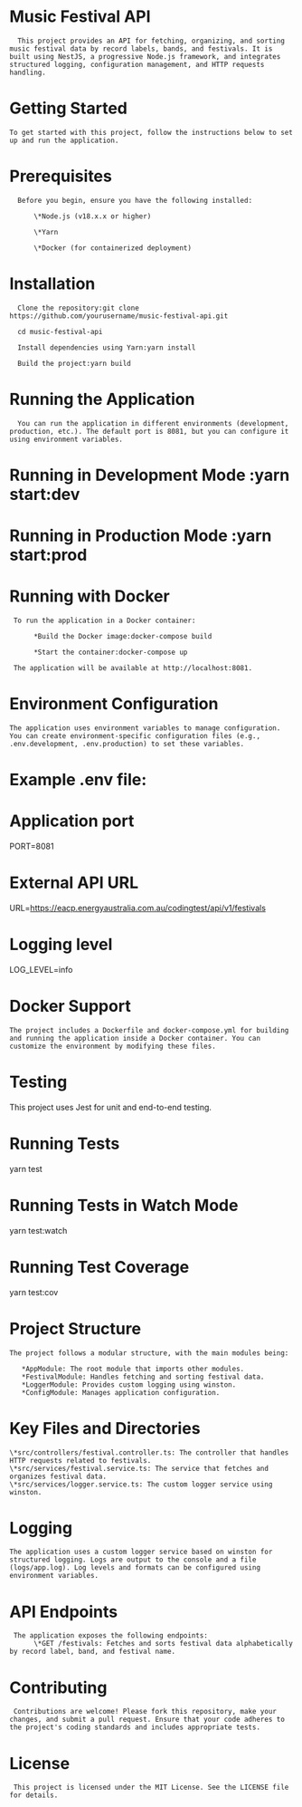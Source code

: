 # Music Festival API

      This project provides an API for fetching, organizing, and sorting music festival data by record labels, bands, and festivals. It is built using NestJS, a progressive Node.js framework, and integrates structured logging, configuration management, and HTTP requests handling.

# Getting Started

    To get started with this project, follow the instructions below to set up and run the application.

# Prerequisites

      Before you begin, ensure you have the following installed:

          \*Node.js (v18.x.x or higher)

          \*Yarn

          \*Docker (for containerized deployment)

# Installation

      Clone the repository:git clone https://github.com/yourusername/music-festival-api.git

      cd music-festival-api

      Install dependencies using Yarn:yarn install

      Build the project:yarn build

# Running the Application

      You can run the application in different environments (development, production, etc.). The default port is 8081, but you can configure it using environment variables.

# Running in Development Mode :yarn start:dev

# Running in Production Mode :yarn start:prod

# Running with Docker

     To run the application in a Docker container:

          *Build the Docker image:docker-compose build

          *Start the container:docker-compose up

     The application will be available at http://localhost:8081.

# Environment Configuration

    The application uses environment variables to manage configuration. You can create environment-specific configuration files (e.g., .env.development, .env.production) to set these variables.

# Example .env file:

# Application port

PORT=8081

# External API URL

URL=https://eacp.energyaustralia.com.au/codingtest/api/v1/festivals

# Logging level

LOG_LEVEL=info

# Docker Support

    The project includes a Dockerfile and docker-compose.yml for building and running the application inside a Docker container. You can customize the environment by modifying these files.

# Testing

 This project uses Jest for unit and end-to-end testing.

# Running Tests

 yarn test

# Running Tests in Watch Mode

 yarn test:watch

# Running Test Coverage

 yarn test:cov

# Project Structure

    The project follows a modular structure, with the main modules being:

       *AppModule: The root module that imports other modules.
       *FestivalModule: Handles fetching and sorting festival data.
       *LoggerModule: Provides custom logging using winston.
       *ConfigModule: Manages application configuration.

# Key Files and Directories

    \*src/controllers/festival.controller.ts: The controller that handles HTTP requests related to festivals.
    \*src/services/festival.service.ts: The service that fetches and organizes festival data.
    \*src/services/logger.service.ts: The custom logger service using winston.

# Logging

    The application uses a custom logger service based on winston for structured logging. Logs are output to the console and a file (logs/app.log). Log levels and formats can be configured using environment variables.

# API Endpoints

     The application exposes the following endpoints:
          \*GET /festivals: Fetches and sorts festival data alphabetically by record label, band, and festival name.

# Contributing

     Contributions are welcome! Please fork this repository, make your changes, and submit a pull request. Ensure that your code adheres to the project's coding standards and includes appropriate tests.

# License

     This project is licensed under the MIT License. See the LICENSE file for details.
